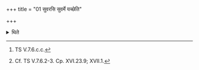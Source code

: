 +++
title = "01 सुवरसि सुवर्मे यच्छेति"

+++

<details><summary>थिते</summary>

1. With suvarasi suvarme yaccha...[^1] (the Adhvaryu places) the golden brick.[^2]  

[^1]: TS V.7.6.c.c.  

[^2]: Cf. TS V.7.6.2-3. Cp. XVI.23.9; XVII.1.  

</details>
